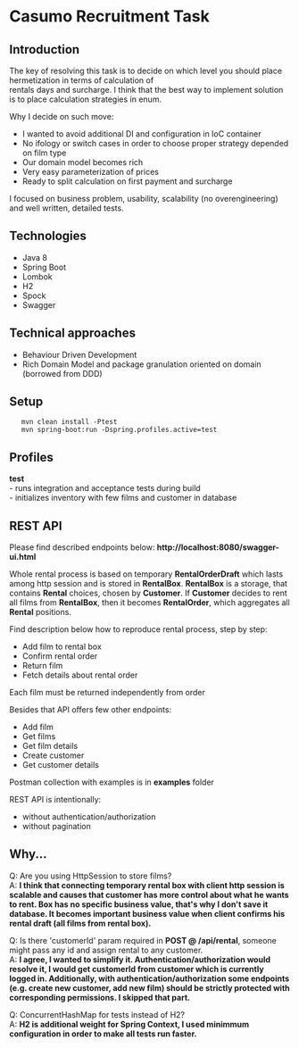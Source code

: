 

  
# Casumo Recruitment Task    
 ## Introduction    
 The key of resolving this task is to decide on which level you should place hermetization in terms of calculation of     
rentals days and surcharge. I think that the best way to implement solution is to place calculation strategies in enum.     
    
Why I decide on such move:    
- I wanted to avoid additional DI and configuration in IoC container     
- No ifology or switch cases in order to choose proper strategy depended on film type    
- Our domain model becomes rich     
- Very easy parameterization of prices    
- Ready to split calculation on first payment and surcharge     
  
I focused on business problem, usability, scalability (no overengineering) and well written, detailed tests.      

## Technologies    
 - Java 8    
- Spring Boot    
- Lombok    
- H2    
- Spock    
- Swagger    
    
## Technical approaches    
 - Behaviour Driven Development    
- Rich Domain Model and package granulation oriented on domain (borrowed from DDD)    
    
## Setup    
    
	   mvn clean install -Ptest    
	   mvn spring-boot:run -Dspring.profiles.active=test    
 ## Profiles 
<b>test</b>    
	 - runs integration and acceptance tests during build    
    - initializes inventory with few films and customer in database    
    
## REST API     

Please find described endpoints below:
<b>http://localhost:8080/swagger-ui.html</b>    
    
Whole rental process is based on temporary <b>RentalOrderDraft</b> which lasts among http session and is stored in <b>RentalBox</b>. <b>RentalBox</b> is a storage, that contains <b>Rental</b> choices, chosen by <b>Customer</b>. If <b> Customer</b> decides to rent all films from <b>RentalBox</b>, then it becomes <b>RentalOrder</b>, which aggregates all <b>Rental</b> positions.
  
Find description below how to reproduce rental process, step by step:    
    
- Add film to rental box     
- Confirm rental order    
- Return film    
- Fetch details about rental order    
    
Each film must be returned independently from order    
    
Besides that API offers few other endpoints:    
- Add film    
- Get films    
- Get film details    
- Create customer    
- Get customer details      
    
Postman collection with examples is in <b>examples</b> folder    
    
REST API is intentionally:    
- without authentication/authorization     
- without pagination    
    
## Why...    
 Q: Are you using HttpSession to store films?    
A: <b> I think that connecting temporary rental box with client http session is scalable and causes that customer has more control about what he wants to rent. Box has no specific business value, that's why I don't save it database. It becomes important business value when client confirms his rental draft (all films from rental box).</b>    
    
Q: Is there 'customerId' param required in <b>POST @ /api/rental</b>, someone might pass any id and assign rental to any customer.  
A: <b> I agree, I wanted to simplify it. Authentication/authorization would resolve it, I would get customerId from customer which  is currently logged in.  Additionally, with authentication/authorization some endpoints (e.g. create new customer, add new film) should be strictly protected  with corresponding permissions. I skipped that part.</b>    
    
    
Q: ConcurrentHashMap for tests instead of H2?    
A: <b>H2 is additional weight for Spring Context, I used minimmum configuration in order to make all tests run faster.</b>
